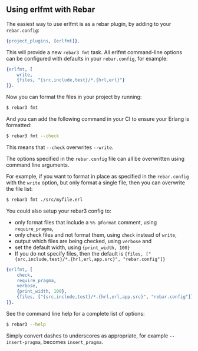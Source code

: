 ## Using erlfmt with Rebar

The easiest way to use erlfmt is as a rebar plugin, by adding to your
`rebar.config`:

```erlang formatted rebarconfig1
{project_plugins, [erlfmt]}.
```

This will provide a new `rebar3 fmt` task.
All erlfmt command-line options can be configured with defaults in your `rebar.config`, for example:

```erlang formatted rebarconfig2
{erlfmt, [
    write,
    {files, "{src,include,test}/*.{hrl,erl}"}
]}.
```

Now you can format the files in your project by running:

```sh
$ rebar3 fmt
```

And you can add the following command in your CI to ensure your Erlang is formatted:

```sh
$ rebar3 fmt --check
```

This means that `--check` overwrites `--write`.

The options specified in the `rebar.config` file can all be overwritten using command line arguments.

For example, if you want to format in place as specified in the `rebar.config` with the `write` option,
but only format a single file, then you can overwrite the file list:

```sh
$ rebar3 fmt ./src/myfile.erl
```

You could also setup your rebar3 config to:
  - only format files that include a `%% @format` comment, using `require_pragma`,
  - only check files and not format them, using `check` instead of `write`,
  - output which files are being checked, using `verbose` and
  - set the default width, using `{print_width, 100}`
  - If you do not specify files, then the default is `{files, ["{src,include,test}/*.{hrl,erl,app.src}", "rebar.config"]}`

```erlang formatted rebarconfig3
{erlfmt, [
    check,
    require_pragma,
    verbose,
    {print_width, 100},
    {files, ["{src,include,test}/*.{hrl,erl,app.src}", "rebar.config"]}
]}.
```

See the command line help for a complete list of options:
```sh
$ rebar3 --help
```
Simply convert dashes to underscores as appropriate,
for example `--insert-pragma`, becomes `insert_pragma`.

